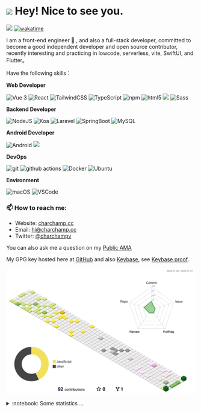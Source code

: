 <h1><img src="https://emojis.slackmojis.com/emojis/images/1531849430/4246/blob-sunglasses.gif?1531849430" width="30"/> Hey! Nice to see you.</h1>

![](https://visitor-badge.laobi.icu/badge?page_id=charchamp.readme) [![wakatime](https://wakatime.com/badge/user/0a183899-c8d5-4505-ae92-65c4d05f6e1e.svg)](https://wakatime.com/@0a183899-c8d5-4505-ae92-65c4d05f6e1e)

<p>I am a front-end engineer 🌱 , and also a full-stack developer, committed to become a good independent developer and open source contributor, recently interesting and practicing in lowcode, serverless, vite, SwiftUI, and Flutter。</p>

Have the following skills：

**Web Developer**


<p>
  <img alt="Vue 3" src="https://img.shields.io/badge/-Vue-5BA17F?style=flat-square&logo=vue.js&logoColor=white" />
  <img alt="React" src="https://img.shields.io/badge/-React-45b8d8?style=flat-square&logo=react&logoColor=white" />
  <img alt="TailwindCSS"src="https://img.shields.io/badge/-Tailwindcss-50B3D0?style=flat-square&logo=tailwindcss&logoColor=white" />
  <img alt="TypeScript"
    src="https://img.shields.io/badge/-TypeScript-007ACC?style=flat-square&logo=typescript&logoColor=white" />
  <img alt="npm" src="https://img.shields.io/badge/-NPM-CB3837?style=flat-square&logo=npm&logoColor=white" />
  <img alt="html5" src="https://img.shields.io/badge/-HTML5-E34F26?style=flat-square&logo=html5&logoColor=white" />
  <img src="https://img.shields.io/badge/-Css3-1572B6.svg?logo=css3&style=popout">
  <img alt="Sass" src="https://img.shields.io/badge/-Sass-CC6699?style=flat-square&logo=sass&logoColor=white" />
</p>

**Backend Developer**

<p>
  <img alt="NodeJS" src="https://img.shields.io/badge/-NodeJS-43853d?style=flat-square&logo=Node.js&logoColor=white" />
  <img alt="Koa" src="https://img.shields.io/badge/-Koa-13aa52?style=flat-square&logo=koa&logoColor=white" />
  <img alt="Laravel" src="https://img.shields.io/badge/-Laravel-13aa52?style=flat-square&logo=laravel&logoColor=white" />
  <img alt="SpringBoot" src="https://img.shields.io/badge/-SpringBoot-13aa52?style=flat-square&logo=springboot&logoColor=white" />
  <img alt="MySQL" src="https://img.shields.io/badge/-MySQL-13aa52?style=flat-square&logo=Mysql&logoColor=white" />
</p>

**Android Developer**

<p>
<img alt="Android" src="https://img.shields.io/badge/-Android-5BA17F?style=flat-square&logo=android&logoColor=white" />
<img src="https://img.shields.io/badge/-Kotlin-1572B6.svg?logo=kotlin&style=popout">
</p>

**DevOps**

<p>
  <img alt="git" src="https://img.shields.io/badge/-Git-F05032?style=flat-square&logo=git&logoColor=white" />
  <img alt="github actions" src="https://img.shields.io/badge/-Github_Actions-2088FF?style=flat-square&logo=github-actions&logoColor=white" />
  <img alt="Docker" src="https://img.shields.io/badge/-Docker-46a2f1?style=flat-square&logo=docker&logoColor=white" />
  <img alt="Ubuntu" src="https://img.shields.io/badge/-Ubuntu-DB652A?style=flat-square&logo=ubuntu&logoColor=white" />
</p>

**Environment**

<p>
  <img alt="macOS" src="https://img.shields.io/badge/-macOS-333?style=flat-square&logo=apple&logoColor=white" />
  <img alt="VSCode" src="https://img.shields.io/badge/-VSCode-007ACC?style=flat-square&logo=visualstudiocode&logoColor=white" />
</p>

### 📫 How to reach me:

- Website: [charchamp.cc](https://charchamp.cc/)
- Email: [hi@charchamp.cc](mailto:hi@charchamp.cc)
- Twitter: [@charchampv](https://twitter.com/charchampv)

You can also ask me a question on my [Public AMA](https://github.com/charchamp/charchamp/discussions/new?category=ama)

My GPG key hosted here at [GitHub](https://github.com/charchamp.gpg) and also [Keybase](https://keybase.io/charchamp/pgp_keys.asc), see [Keybase proof](https://gist.github.com/charchamp/5e30b7d8d8659dae5c3bfc800375cdc7).

![](./profile-3d-contrib/profile-south-season-animate.svg)

<details>
  <summary>:notebook: Some statistics ...</summary>
<!--START_SECTION:waka-->
![Code Time](http://img.shields.io/badge/Code%20Time-1%2C592%20hrs%2057%20mins-blue)

![Profile Views](http://img.shields.io/badge/Profile%20Views-22-blue)

**🐱 My GitHub Data** 

> 🏆 27 Contributions in the Year 2023
 > 
> 📦 478.4 kB Used in GitHub's Storage 
 > 
> 🚫 Not Opted to Hire
 > 
> 📜 7 Public Repositories 
 > 
> 🔑 258 Private Repositories  
 > 
**I'm a Night 🦉** 

```text
🌞 Morning    3 commits      ███░░░░░░░░░░░░░░░░░░░░░░   12.5% 
🌆 Daytime    0 commits      ░░░░░░░░░░░░░░░░░░░░░░░░░   0.0% 
🌃 Evening    20 commits     ████████████████████░░░░░   83.33% 
🌙 Night      1 commits      █░░░░░░░░░░░░░░░░░░░░░░░░   4.17%

```
📅 **I'm Most Productive on Saturday** 

```text
Monday       0 commits      ░░░░░░░░░░░░░░░░░░░░░░░░░   0.0% 
Tuesday      3 commits      ███░░░░░░░░░░░░░░░░░░░░░░   12.5% 
Wednesday    2 commits      ██░░░░░░░░░░░░░░░░░░░░░░░   8.33% 
Thursday     4 commits      ████░░░░░░░░░░░░░░░░░░░░░   16.67% 
Friday       0 commits      ░░░░░░░░░░░░░░░░░░░░░░░░░   0.0% 
Saturday     13 commits     █████████████░░░░░░░░░░░░   54.17% 
Sunday       2 commits      ██░░░░░░░░░░░░░░░░░░░░░░░   8.33%

```


📊 **This Week I Spent My Time On** 

```text
⌚︎ Time Zone: Asia/Shanghai

💬 Programming Languages: 
Vue.js                   1 hr 43 mins        ██████████░░░░░░░░░░░░░░░   40.68% 
TypeScript               1 hr 12 mins        ███████░░░░░░░░░░░░░░░░░░   28.52% 
Other                    41 mins             ████░░░░░░░░░░░░░░░░░░░░░   16.29% 
YAML                     14 mins             █░░░░░░░░░░░░░░░░░░░░░░░░   5.64% 
JSON                     9 mins              █░░░░░░░░░░░░░░░░░░░░░░░░   3.6%

🔥 Editors: 
VS Code                  4 hrs 13 mins       █████████████████████████   100.0%

💻 Operating System: 
Mac                      4 hrs 13 mins       █████████████████████████   100.0%

```

**I Mostly Code in Swift** 

```text
Swift                    24 repos            ███████░░░░░░░░░░░░░░░░░░   30.0% 
TypeScript               22 repos            ███████░░░░░░░░░░░░░░░░░░   27.5% 
Vue                      20 repos            ██████░░░░░░░░░░░░░░░░░░░   25.0% 
JavaScript               9 repos             ██░░░░░░░░░░░░░░░░░░░░░░░   11.25% 
Astro                    2 repos             ░░░░░░░░░░░░░░░░░░░░░░░░░   2.5%

```



 Last Updated on 07/01/2023 15:00:39 UTC
<!--END_SECTION:waka-->

## 📈 GitHub Activity Graph:

<table>
    <tr>
        <td align="center">
          <a href="https://github.com/charchamp#gh-light-mode-only"><img src="https://github-readme-stats.vercel.app/api?username=charchamp&show_icons=true&theme=default&include_all_commits=true#gh-light-mode-only" alt="My GitHub Stats"/></a>
          <a href="https://github.com/charchamp#gh-dark-mode-only"><img src="https://github-readme-stats.vercel.app/api?username=charchamp&show_icons=true&theme=tokyonight&include_all_commits=true#gh-dark-mode-only" alt="My GitHub Stats"/></a>
        </td>
        <td rowspan="2" align="center">
          <a href="https://github.com/charchamp#gh-light-mode-only"><img src="https://github-readme-stats.vercel.app/api/top-langs/?username=charchamp&theme=default&langs_count=8#gh-light-mode-only" alt="My GitHub Stats"/></a>
          <a href="https://github.com/charchamp#gh-dark-mode-only"><img src="https://github-readme-stats.vercel.app/api/top-langs/?username=charchamp&theme=tokyonight&langs_count=8#gh-dark-mode-only" alt="My GitHub Stats"/></a>
         </td>
    </tr>
    <tr>
        <td align="center">
          <a href="https://github.com/charchamp#gh-light-mode-only"><img src="https://github-readme-streak-stats.herokuapp.com/?user=charchamp&theme=default"/></a>
          <a href="https://github.com/charchamp#gh-dark-mode-only"><img src="https://github-readme-streak-stats.herokuapp.com/?user=charchamp&theme=tokyonight"/></a>
        </td>
    </tr>
</table>
</details>

